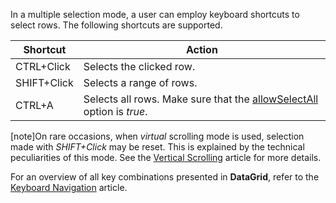 In a multiple selection mode, a user can employ keyboard shortcuts to select rows. The following shortcuts are supported.

<div class="simple-table">
<table>
  <thead>
  <tr>
    <th>Shortcut</th>
    <th>Action</th>
  </tr>
  </thead>
  <tbody>
  <tr>
    <td>CTRL+Click</td>
    <td>Selects the clicked row.</td>
  </tr>
  <tr>
    <td>SHIFT+Click</td>
    <td>Selects a range of rows.</td>
  </tr>
  <tr>
    <td>CTRL+A</td>
    <td>Selects all rows. Make sure that the <a href="/Documentation/16_1/ApiReference/UI_Widgets/dxDataGrid/Configuration/selection/#allowSelectAll">allowSelectAll</a> option is <i>true</i>.</td>
  </tr>
  </tbody>
</table>
</div>

[note]On rare occasions, when *virtual* scrolling mode is used, selection made with *SHIFT+Click* may be reset. This is explained by the technical peculiarities of this mode. See the [Vertical Scrolling](/concepts/10%20UI%20Widgets/70%20Data%20Grid/015%20Data%20Navigation/30%20Scrolling/020%20Vertical%20Scrolling.md '/Documentation/Guide/UI_Widgets/Data_Grid/Data_Navigation/#Scrolling/Vertical_Scrolling') article for more details.

For an overview of all key combinations presented in **DataGrid**, refer to the [Keyboard Navigation](/concepts/10%20UI%20Widgets/70%20Data%20Grid/100%20Keyboard%20Support/10%20Keyboard%20Support.md '/Documentation/Guide/UI_Widgets/Data_Grid/Keyboard_Support/') article.
